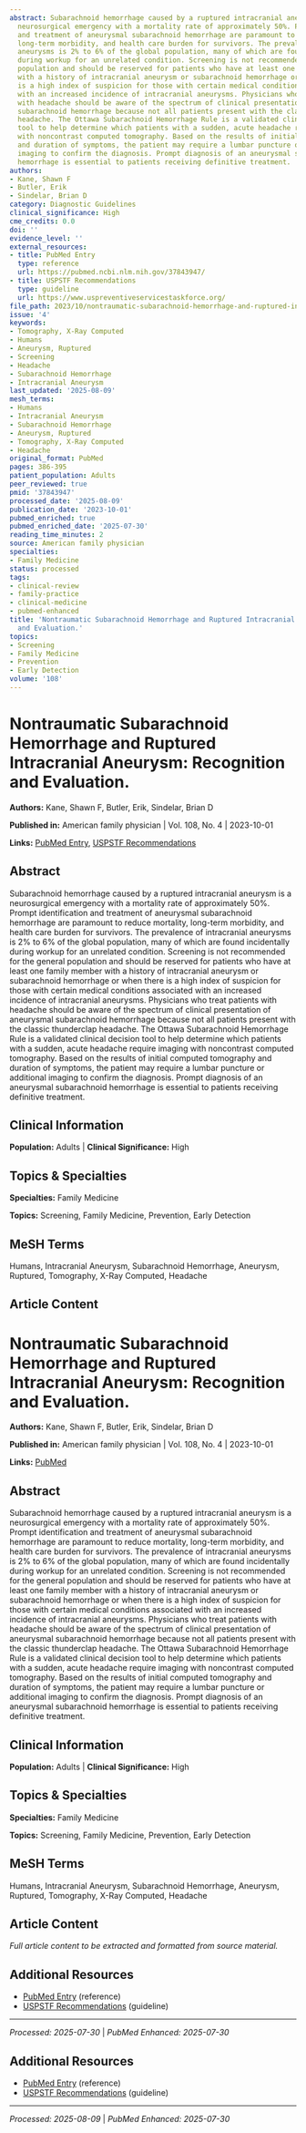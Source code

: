 ```yaml
---
abstract: Subarachnoid hemorrhage caused by a ruptured intracranial aneurysm is a
  neurosurgical emergency with a mortality rate of approximately 50%. Prompt identification
  and treatment of aneurysmal subarachnoid hemorrhage are paramount to reduce mortality,
  long-term morbidity, and health care burden for survivors. The prevalence of intracranial
  aneurysms is 2% to 6% of the global population, many of which are found incidentally
  during workup for an unrelated condition. Screening is not recommended for the general
  population and should be reserved for patients who have at least one family member
  with a history of intracranial aneurysm or subarachnoid hemorrhage or when there
  is a high index of suspicion for those with certain medical conditions associated
  with an increased incidence of intracranial aneurysms. Physicians who treat patients
  with headache should be aware of the spectrum of clinical presentation of aneurysmal
  subarachnoid hemorrhage because not all patients present with the classic thunderclap
  headache. The Ottawa Subarachnoid Hemorrhage Rule is a validated clinical decision
  tool to help determine which patients with a sudden, acute headache require imaging
  with noncontrast computed tomography. Based on the results of initial computed tomography
  and duration of symptoms, the patient may require a lumbar puncture or additional
  imaging to confirm the diagnosis. Prompt diagnosis of an aneurysmal subarachnoid
  hemorrhage is essential to patients receiving definitive treatment.
authors:
- Kane, Shawn F
- Butler, Erik
- Sindelar, Brian D
category: Diagnostic Guidelines
clinical_significance: High
cme_credits: 0.0
doi: ''
evidence_level: ''
external_resources:
- title: PubMed Entry
  type: reference
  url: https://pubmed.ncbi.nlm.nih.gov/37843947/
- title: USPSTF Recommendations
  type: guideline
  url: https://www.uspreventiveservicestaskforce.org/
file_path: 2023/10/nontraumatic-subarachnoid-hemorrhage-and-ruptured-intracrani.md
issue: '4'
keywords:
- Tomography, X-Ray Computed
- Humans
- Aneurysm, Ruptured
- Screening
- Headache
- Subarachnoid Hemorrhage
- Intracranial Aneurysm
last_updated: '2025-08-09'
mesh_terms:
- Humans
- Intracranial Aneurysm
- Subarachnoid Hemorrhage
- Aneurysm, Ruptured
- Tomography, X-Ray Computed
- Headache
original_format: PubMed
pages: 386-395
patient_population: Adults
peer_reviewed: true
pmid: '37843947'
processed_date: '2025-08-09'
publication_date: '2023-10-01'
pubmed_enriched: true
pubmed_enriched_date: '2025-07-30'
reading_time_minutes: 2
source: American family physician
specialties:
- Family Medicine
status: processed
tags:
- clinical-review
- family-practice
- clinical-medicine
- pubmed-enhanced
title: 'Nontraumatic Subarachnoid Hemorrhage and Ruptured Intracranial Aneurysm: Recognition
  and Evaluation.'
topics:
- Screening
- Family Medicine
- Prevention
- Early Detection
volume: '108'
---
```


# Nontraumatic Subarachnoid Hemorrhage and Ruptured Intracranial Aneurysm: Recognition and Evaluation.

**Authors:** Kane, Shawn F, Butler, Erik, Sindelar, Brian D

**Published in:** American family physician | Vol. 108, No. 4 | 2023-10-01

**Links:** [PubMed Entry](https://pubmed.ncbi.nlm.nih.gov/37843947/), [USPSTF Recommendations](https://www.uspreventiveservicestaskforce.org/)

## Abstract

Subarachnoid hemorrhage caused by a ruptured intracranial aneurysm is a neurosurgical emergency with a mortality rate of approximately 50%. Prompt identification and treatment of aneurysmal subarachnoid hemorrhage are paramount to reduce mortality, long-term morbidity, and health care burden for survivors. The prevalence of intracranial aneurysms is 2% to 6% of the global population, many of which are found incidentally during workup for an unrelated condition. Screening is not recommended for the general population and should be reserved for patients who have at least one family member with a history of intracranial aneurysm or subarachnoid hemorrhage or when there is a high index of suspicion for those with certain medical conditions associated with an increased incidence of intracranial aneurysms. Physicians who treat patients with headache should be aware of the spectrum of clinical presentation of aneurysmal subarachnoid hemorrhage because not all patients present with the classic thunderclap headache. The Ottawa Subarachnoid Hemorrhage Rule is a validated clinical decision tool to help determine which patients with a sudden, acute headache require imaging with noncontrast computed tomography. Based on the results of initial computed tomography and duration of symptoms, the patient may require a lumbar puncture or additional imaging to confirm the diagnosis. Prompt diagnosis of an aneurysmal subarachnoid hemorrhage is essential to patients receiving definitive treatment.

## Clinical Information

**Population:** Adults | **Clinical Significance:** High

## Topics & Specialties

**Specialties:** Family Medicine

**Topics:** Screening, Family Medicine, Prevention, Early Detection

## MeSH Terms

Humans, Intracranial Aneurysm, Subarachnoid Hemorrhage, Aneurysm, Ruptured, Tomography, X-Ray Computed, Headache

## Article Content

# Nontraumatic Subarachnoid Hemorrhage and Ruptured Intracranial Aneurysm: Recognition and Evaluation.

**Authors:** Kane, Shawn F, Butler, Erik, Sindelar, Brian D

**Published in:** American family physician | Vol. 108, No. 4 | 2023-10-01

**Links:** [PubMed](https://pubmed.ncbi.nlm.nih.gov/37843947/)

## Abstract

Subarachnoid hemorrhage caused by a ruptured intracranial aneurysm is a neurosurgical emergency with a mortality rate of approximately 50%. Prompt identification and treatment of aneurysmal subarachnoid hemorrhage are paramount to reduce mortality, long-term morbidity, and health care burden for survivors. The prevalence of intracranial aneurysms is 2% to 6% of the global population, many of which are found incidentally during workup for an unrelated condition. Screening is not recommended for the general population and should be reserved for patients who have at least one family member with a history of intracranial aneurysm or subarachnoid hemorrhage or when there is a high index of suspicion for those with certain medical conditions associated with an increased incidence of intracranial aneurysms. Physicians who treat patients with headache should be aware of the spectrum of clinical presentation of aneurysmal subarachnoid hemorrhage because not all patients present with the classic thunderclap headache. The Ottawa Subarachnoid Hemorrhage Rule is a validated clinical decision tool to help determine which patients with a sudden, acute headache require imaging with noncontrast computed tomography. Based on the results of initial computed tomography and duration of symptoms, the patient may require a lumbar puncture or additional imaging to confirm the diagnosis. Prompt diagnosis of an aneurysmal subarachnoid hemorrhage is essential to patients receiving definitive treatment.

## Clinical Information

**Population:** Adults | **Clinical Significance:** High

## Topics & Specialties

**Specialties:** Family Medicine

**Topics:** Screening, Family Medicine, Prevention, Early Detection

## MeSH Terms

Humans, Intracranial Aneurysm, Subarachnoid Hemorrhage, Aneurysm, Ruptured, Tomography, X-Ray Computed, Headache

## Article Content

*Full article content to be extracted and formatted from source material.*

## Additional Resources

- [PubMed Entry](https://pubmed.ncbi.nlm.nih.gov/37843947/) (reference)
- [USPSTF Recommendations](https://www.uspreventiveservicestaskforce.org/) (guideline)

---

*Processed: 2025-07-30* | *PubMed Enhanced: 2025-07-30*

## Additional Resources

- [PubMed Entry](https://pubmed.ncbi.nlm.nih.gov/37843947/) (reference)
- [USPSTF Recommendations](https://www.uspreventiveservicestaskforce.org/) (guideline)

---

*Processed: 2025-08-09* | *PubMed Enhanced: 2025-07-30*
